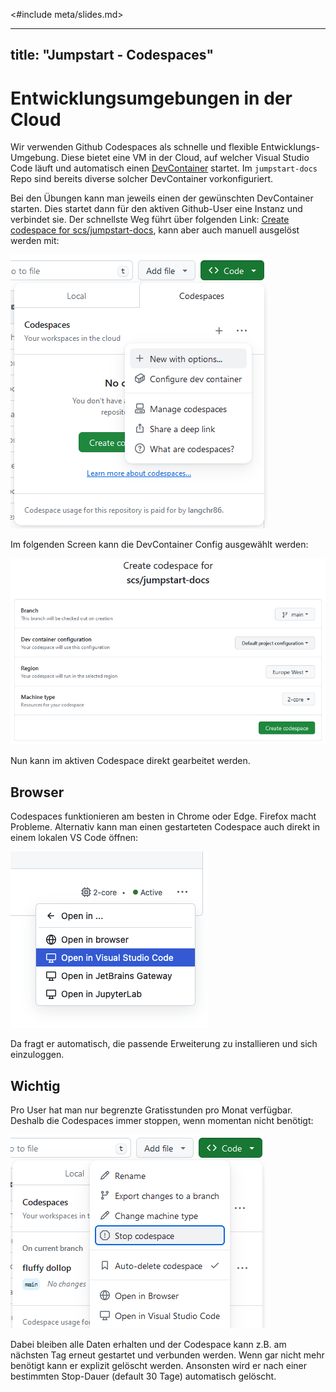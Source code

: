 <#include meta/slides.md>

---
title: "Jumpstart - Codespaces"
---


Entwicklungsumgebungen in der Cloud
===================================

Wir verwenden Github Codespaces als schnelle und flexible Entwicklungs-Umgebung.
Diese bietet eine VM in der Cloud, auf welcher Visual Studio Code läuft
und automatisch einen [DevContainer](https://containers.dev/) startet.
Im `jumpstart-docs` Repo sind bereits diverse solcher DevContainer vorkonfiguriert.

Bei den Übungen kann man jeweils einen der gewünschten DevContainer starten.
Dies startet dann für den aktiven Github-User eine Instanz und verbindet sie.
Der schnellste Weg führt über folgenden Link:
[Create codespace for scs/jumpstart-docs](https://github.com/codespaces/new?hide_repo_select=true&ref=main&repo=351816701&skip_quickstart=true),
kann aber auch manuell ausgelöst werden mit:

![codespaces_create](images/codespaces_create.png)

Im folgenden Screen kann die DevContainer Config ausgewählt werden:

![codespaces_configure](images/codespaces_configure.png)

Nun kann im aktiven Codespace direkt gearbeitet werden.


Browser
-------

Codespaces funktionieren am besten in Chrome oder Edge.
Firefox macht Probleme.
Alternativ kann man einen gestarteten Codespace auch direkt in einem lokalen VS Code öffnen:

![codespaces_open_in_vscode](images/codespaces_open_in_vscode.png)

Da fragt er automatisch, die passende Erweiterung zu installieren und sich einzuloggen.


Wichtig
-------

Pro User hat man nur begrenzte Gratisstunden pro Monat verfügbar.
Deshalb die Codespaces immer stoppen, wenn momentan nicht benötigt:

![codespaces_stop](images/codespaces_stop.png)

Dabei bleiben alle Daten erhalten
und der Codespace kann z.B. am nächsten Tag erneut gestartet und verbunden werden.
Wenn gar nicht mehr benötigt kann er explizit gelöscht werden.
Ansonsten wird er nach einer bestimmten Stop-Dauer (default 30 Tage) automatisch gelöscht.
